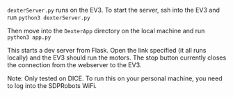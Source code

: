 `dexterServer.py` runs on the EV3. To start the server, ssh into the EV3 and run `python3 dexterServer.py`

Then move into the `DexterApp` directory on the local machine and run
`python3 app.py`

This starts a dev server from Flask. Open the link specified (it all runs locally) and the EV3 should run the motors. The stop button currently closes the connection from the webserver to the EV3.

Note: Only tested on DICE. To run this on your personal machine, you need to log into the SDPRobots WiFi.